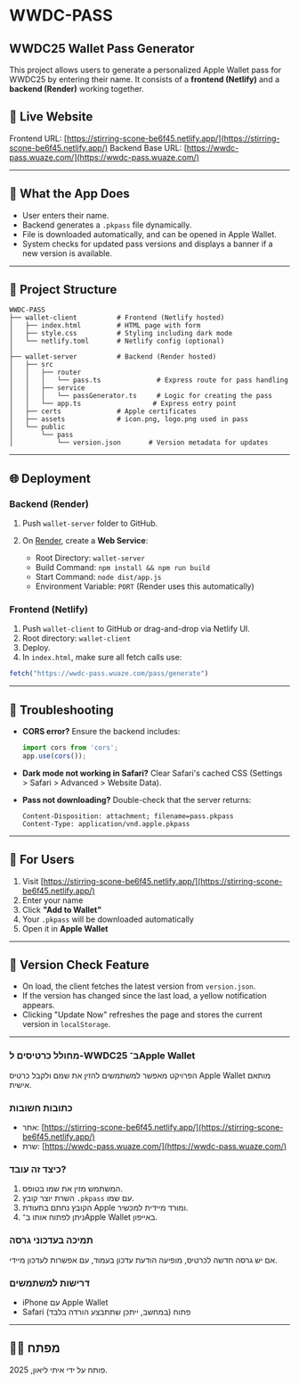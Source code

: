# WWDC-PASS

## WWDC25 Wallet Pass Generator

This project allows users to generate a personalized Apple Wallet pass for WWDC25 by entering their name. It consists of a **frontend (Netlify)** and a **backend (Render)** working together.

## 🔗 Live Website

Frontend URL: [https://stirring-scone-be6f45.netlify.app/](https://stirring-scone-be6f45.netlify.app/)
Backend Base URL: [https://wwdc-pass.wuaze.com/](https://wwdc-pass.wuaze.com/)

---

## 🚀 What the App Does

* User enters their name.
* Backend generates a `.pkpass` file dynamically.
* File is downloaded automatically, and can be opened in Apple Wallet.
* System checks for updated pass versions and displays a banner if a new version is available.

---

## 📂 Project Structure

```
WWDC-PASS
├── wallet-client          # Frontend (Netlify hosted)
│   ├── index.html         # HTML page with form
│   ├── style.css          # Styling including dark mode
│   └── netlify.toml       # Netlify config (optional)
│
├── wallet-server          # Backend (Render hosted)
│   ├── src
│   │   ├── router
│   │   │   └── pass.ts              # Express route for pass handling
│   │   ├── service
│   │   │   └── passGenerator.ts     # Logic for creating the pass
│   │   └── app.ts                  # Express entry point
│   ├── certs              # Apple certificates
│   ├── assets             # icon.png, logo.png used in pass
│   └── public
│       └── pass
│           └── version.json       # Version metadata for updates
```

---

## 🌐 Deployment

### Backend (Render)

1. Push `wallet-server` folder to GitHub.
2. On [Render](https://render.com/), create a **Web Service**:

   * Root Directory: `wallet-server`
   * Build Command: `npm install && npm run build`
   * Start Command: `node dist/app.js`
   * Environment Variable: `PORT` (Render uses this automatically)

### Frontend (Netlify)

1. Push `wallet-client` to GitHub or drag-and-drop via Netlify UI.
2. Root directory: `wallet-client`
3. Deploy.
4. In `index.html`, make sure all fetch calls use:

```js
fetch("https://wwdc-pass.wuaze.com/pass/generate")
```

---

## 🤔 Troubleshooting

* **CORS error?**
  Ensure the backend includes:

  ```ts
  import cors from 'cors';
  app.use(cors());
  ```

* **Dark mode not working in Safari?**
  Clear Safari's cached CSS (Settings > Safari > Advanced > Website Data).

* **Pass not downloading?**
  Double-check that the server returns:

  ```
  Content-Disposition: attachment; filename=pass.pkpass
  Content-Type: application/vnd.apple.pkpass
  ```

---

## 📲 For Users

1. Visit [https://stirring-scone-be6f45.netlify.app/](https://stirring-scone-be6f45.netlify.app/)
2. Enter your name
3. Click **"Add to Wallet"**
4. Your `.pkpass` will be downloaded automatically
5. Open it in **Apple Wallet**

---

## 🧪 Version Check Feature

* On load, the client fetches the latest version from `version.json`.
* If the version has changed since the last load, a yellow notification appears.
* Clicking "Update Now" refreshes the page and stores the current version in `localStorage`.

---

### מחולל כרטיסים ל-WWDC25 ב־Apple Wallet

הפרויקט מאפשר למשתמשים להזין את שמם ולקבל כרטיס Apple Wallet מותאם אישית.

### כתובות חשובות

* אתר: [https://stirring-scone-be6f45.netlify.app/](https://stirring-scone-be6f45.netlify.app/)
* שרת: [https://wwdc-pass.wuaze.com/](https://wwdc-pass.wuaze.com/)

### כיצד זה עובד?

1. המשתמש מזין את שמו בטופס.
2. השרת יוצר קובץ `.pkpass` עם שמו.
3. הקובץ נחתם בתעודת Apple ומורד מיידית למכשיר.
4. ניתן לפתוח אותו ב־Apple Wallet באייפון.

### תמיכה בעדכוני גרסה

אם יש גרסה חדשה לכרטיס, מופיעה הודעת עדכון בעמוד, עם אפשרות לעדכון מיידי.

### דרישות למשתמשים

* iPhone עם Apple Wallet
* Safari פתוח (במחשב, ייתכן שתתבצע הורדה בלבד)

---

## 👨‍💻 מפתח

פותח על ידי איתי ליאון, 2025.
